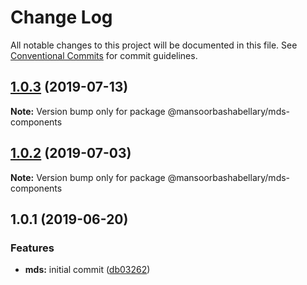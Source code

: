 # Change Log

All notable changes to this project will be documented in this file.
See [Conventional Commits](https://conventionalcommits.org) for commit guidelines.

## [1.0.3](https://github.com/MansoorBashaBellary/lerna-design-system/compare/@mansoorbashabellary/mds-components@1.0.2...@mansoorbashabellary/mds-components@1.0.3) (2019-07-13)

**Note:** Version bump only for package @mansoorbashabellary/mds-components





## [1.0.2](https://github.com/MansoorBashaBellary/lerna-design-system/compare/@mansoorbashabellary/mds-components@1.0.1...@mansoorbashabellary/mds-components@1.0.2) (2019-07-03)

**Note:** Version bump only for package @mansoorbashabellary/mds-components





## 1.0.1 (2019-06-20)


### Features

* **mds:** initial commit ([db03262](https://github.com/MansoorBashaBellary/lerna-design-system/commit/db03262))
